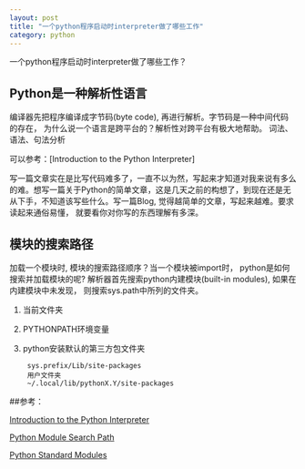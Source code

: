 ```yaml
---
layout: post
title: "一个python程序启动时interpreter做了哪些工作"
category: python
---
```

一个python程序启动时interpreter做了哪些工作？

Python是一种解析性语言
----------------------
编译器先把程序编译成字节码(byte code), 再进行解析。字节码是一种中间代码的存在， 为什么说一个语言是跨平台的？解析性对跨平台有极大地帮助。
词法、语法、句法分析


可以参考：[Introduction to the Python Interpreter]

写一篇文章实在是比写代码难多了，一直不以为然，写起来才知道对我来说有多么的难。想写一篇关于Python的简单文章，这是几天之前的构想了，到现在还是无从下手，不知道该写些什么。写一篇Blog, 觉得越简单的文章，写起来越难。要求读起来通俗易懂， 就要看你对你写的东西理解有多深。


模块的搜索路径
---------------

加载一个模块时, 模块的搜索路径顺序？当一个模块被import时， python是如何搜索并加载模块的呢? 解析器首先搜索python内建模块(built-in modules), 如果在内建模块中未发现， 则搜索sys.path中所列的文件夹。 

1. 当前文件夹 
2. PYTHONPATH环境变量 
3. python安装默认的第三方包文件夹 

        sys.prefix/Lib/site-packages 
        用户文件夹 
        ~/.local/lib/pythonX.Y/site-packages

##参考： 

[Introduction to the Python Interpreter](http://akaptur.github.io/blog/2013/11/15/introduction-to-the-python-interpreter/)

[Python Module Search Path](https://docs.python.org/2/tutorial/modules.html#the-module-search-path)

[Python Standard Modules](https://docs.python.org/2/tutorial/modules.html#standard-modules)

